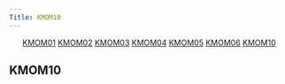 ```yaml
---
Title: KMOM10
---
```

<div class="sidebar-kmom">
<ul>
<a href="%base_url%?report/kmom01">KMOM01</a>
<a href="%base_url%?report/kmom02">KMOM02</a>
<a href="%base_url%?report/kmom03">KMOM03</a>
<a href="%base_url%?report/kmom04">KMOM04</a>
<a href="%base_url%?report/kmom05">KMOM05</a>
<a href="%base_url%?report/kmom06">KMOM06</a>
<a class="active" href="%base_url%?report/kmom10">KMOM10</a>
</ul>
</div>

<h2>KMOM10</h2>
